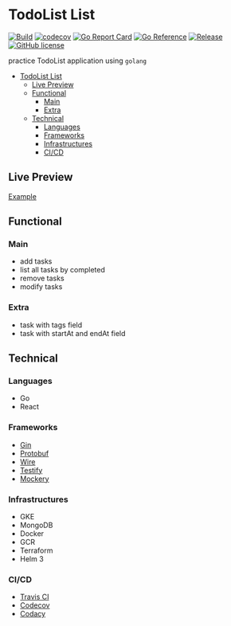 # TodoList List

[![Build](https://github.com/blackhorseya/todo-app/actions/workflows/build.yml/badge.svg?branch=main)](https://github.com/blackhorseya/todo-app/actions/workflows/build.yml)
[![codecov](https://codecov.io/gh/blackhorseya/todo-app/branch/main/graph/badge.svg?token=SV4V6G6QZJ)](https://codecov.io/gh/blackhorseya/todo-app)
[![Go Report Card](https://goreportcard.com/badge/github.com/blackhorseya/todo-app)](https://goreportcard.com/report/github.com/blackhorseya/todo-app)
[![Go Reference](https://pkg.go.dev/badge/github.com/blackhorseya/todo-app)](https://pkg.go.dev/github.com/blackhorseya/todo-app)
[![Release](https://img.shields.io/github/release/blackhorseya/todo-app)](https://github.com/blackhorseya/todo-app/releases/latest)
[![GitHub license](https://img.shields.io/github/license/blackhorseya/todo-app)](https://github.com/blackhorseya/todo-app/blob/main/LICENSE)

practice TodoList application using `golang`

- [TodoList List](#todo-list)
    * [Live Preview](#live-preview)
    * [Functional](#functional)
        + [Main](#main)
        + [Extra](#extra)
    * [Technical](#technical)
        + [Languages](#languages)
        + [Frameworks](#frameworks)
        + [Infrastructures](#infrastructures)
        + [CI/CD](#ci-cd)

## Live Preview

[Example](https://todo.seancheng.space)

## Functional

### Main

- add tasks
- list all tasks by completed
- remove tasks
- modify tasks

### Extra

- task with tags field
- task with startAt and endAt field

## Technical

### Languages

- Go
- React

### Frameworks

- [Gin](https://github.com/gin-gonic/gin)
- [Protobuf](https://developers.google.com/protocol-buffers)
- [Wire](https://github.com/google/wire)
- [Testify](https://github.com/stretchr/testify)
- [Mockery](https://github.com/vektra/mockery)

### Infrastructures

- GKE
- MongoDB
- Docker
- GCR
- Terraform
- Helm 3

### CI/CD

- [Travis CI](https://travis-ci.com)
- [Codecov](https://codecov.io/)
- [Codacy](https://www.codacy.com/)
